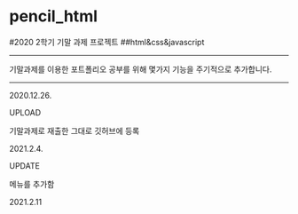 # pencil_html


#2020 2학기 기말 과제 프로젝트 
##html&css&javascript

------------
기말과제를 이용한 포트폴리오
공부를 위해 몇가지 기능을 주기적으로 추가합니다.

------------

2020.12.26.

UPLOAD

기말과제로 재출한 그대로 깃허브에 등록

2021.2.4.

UPDATE

메뉴를 추가함 


2021.2.11
